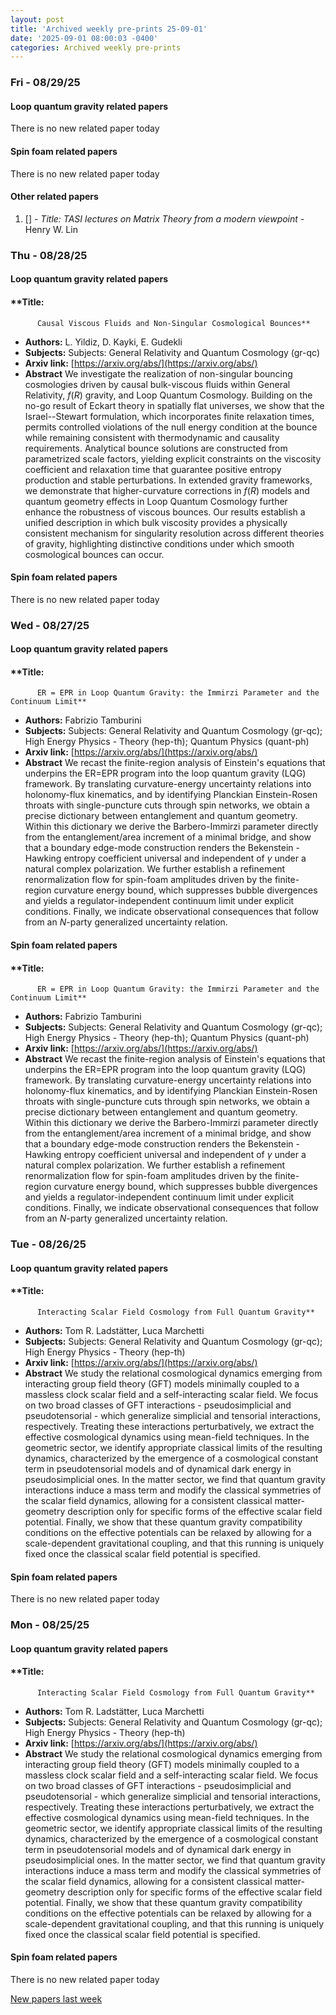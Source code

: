 ```yaml
---
layout: post
title: 'Archived weekly pre-prints 25-09-01'
date: '2025-09-01 08:00:03 -0400'
categories: Archived weekly pre-prints
---
```



### Fri - 08/29/25

#### Loop quantum gravity related papers

There is no new related paper today 

#### Spin foam related papers

There is no new related paper today 



#### Other related papers

1. [[]](https://arxiv.org/abs/) - *Title:
          TASI lectures on Matrix Theory from a modern viewpoint* - Henry W. Lin



### Thu - 08/28/25

#### Loop quantum gravity related papers

#### **Title:
          Causal Viscous Fluids and Non-Singular Cosmological Bounces**
 - **Authors:** L. Yildiz, D. Kayki, E. Gudekli
 - **Subjects:** Subjects:
General Relativity and Quantum Cosmology (gr-qc)
 - **Arxiv link:** [https://arxiv.org/abs/](https://arxiv.org/abs/)
 - **Abstract**
 We investigate the realization of non-singular bouncing cosmologies driven by causal bulk-viscous fluids within General Relativity, $f(R)$ gravity, and Loop Quantum Cosmology. Building on the no-go result of Eckart theory in spatially flat universes, we show that the Israel--Stewart formulation, which incorporates finite relaxation times, permits controlled violations of the null energy condition at the bounce while remaining consistent with thermodynamic and causality requirements. Analytical bounce solutions are constructed from parametrized scale factors, yielding explicit constraints on the viscosity coefficient and relaxation time that guarantee positive entropy production and stable perturbations. In extended gravity frameworks, we demonstrate that higher-curvature corrections in $f(R)$ models and quantum geometry effects in Loop Quantum Cosmology further enhance the robustness of viscous bounces. Our results establish a unified description in which bulk viscosity provides a physically consistent mechanism for singularity resolution across different theories of gravity, highlighting distinctive conditions under which smooth cosmological bounces can occur. 

#### Spin foam related papers

There is no new related paper today 

### Wed - 08/27/25

#### Loop quantum gravity related papers

#### **Title:
          ER = EPR in Loop Quantum Gravity: the Immirzi Parameter and the Continuum Limit**
 - **Authors:** Fabrizio Tamburini
 - **Subjects:** Subjects:
General Relativity and Quantum Cosmology (gr-qc); High Energy Physics - Theory (hep-th); Quantum Physics (quant-ph)
 - **Arxiv link:** [https://arxiv.org/abs/](https://arxiv.org/abs/)
 - **Abstract**
 We recast the finite-region analysis of Einstein's equations that underpins the ER=EPR program into the loop quantum gravity (LQG) framework. By translating curvature-energy uncertainty relations into holonomy-flux kinematics, and by identifying Planckian Einstein-Rosen throats with single-puncture cuts through spin networks, we obtain a precise dictionary between entanglement and quantum geometry. Within this dictionary we derive the Barbero-Immirzi parameter directly from the entanglement/area increment of a minimal bridge, and show that a boundary edge-mode construction renders the Bekenstein - Hawking entropy coefficient universal and independent of $\gamma$ under a natural complex polarization. We further establish a refinement renormalization flow for spin-foam amplitudes driven by the finite-region curvature energy bound, which suppresses bubble divergences and yields a regulator-independent continuum limit under explicit conditions. Finally, we indicate observational consequences that follow from an $N$-party generalized uncertainty relation. 

#### Spin foam related papers

#### **Title:
          ER = EPR in Loop Quantum Gravity: the Immirzi Parameter and the Continuum Limit**
 - **Authors:** Fabrizio Tamburini
 - **Subjects:** Subjects:
General Relativity and Quantum Cosmology (gr-qc); High Energy Physics - Theory (hep-th); Quantum Physics (quant-ph)
 - **Arxiv link:** [https://arxiv.org/abs/](https://arxiv.org/abs/)
 - **Abstract**
 We recast the finite-region analysis of Einstein's equations that underpins the ER=EPR program into the loop quantum gravity (LQG) framework. By translating curvature-energy uncertainty relations into holonomy-flux kinematics, and by identifying Planckian Einstein-Rosen throats with single-puncture cuts through spin networks, we obtain a precise dictionary between entanglement and quantum geometry. Within this dictionary we derive the Barbero-Immirzi parameter directly from the entanglement/area increment of a minimal bridge, and show that a boundary edge-mode construction renders the Bekenstein - Hawking entropy coefficient universal and independent of $\gamma$ under a natural complex polarization. We further establish a refinement renormalization flow for spin-foam amplitudes driven by the finite-region curvature energy bound, which suppresses bubble divergences and yields a regulator-independent continuum limit under explicit conditions. Finally, we indicate observational consequences that follow from an $N$-party generalized uncertainty relation. 

### Tue - 08/26/25

#### Loop quantum gravity related papers

#### **Title:
          Interacting Scalar Field Cosmology from Full Quantum Gravity**
 - **Authors:** Tom R. Ladstätter, Luca Marchetti
 - **Subjects:** Subjects:
General Relativity and Quantum Cosmology (gr-qc); High Energy Physics - Theory (hep-th)
 - **Arxiv link:** [https://arxiv.org/abs/](https://arxiv.org/abs/)
 - **Abstract**
 We study the relational cosmological dynamics emerging from interacting group field theory (GFT) models minimally coupled to a massless clock scalar field and a self-interacting scalar field. We focus on two broad classes of GFT interactions - pseudosimplicial and pseudotensorial - which generalize simplicial and tensorial interactions, respectively. Treating these interactions perturbatively, we extract the effective cosmological dynamics using mean-field techniques. In the geometric sector, we identify appropriate classical limits of the resulting dynamics, characterized by the emergence of a cosmological constant term in pseudotensorial models and of dynamical dark energy in pseudosimplicial ones. In the matter sector, we find that quantum gravity interactions induce a mass term and modify the classical symmetries of the scalar field dynamics, allowing for a consistent classical matter-geometry description only for specific forms of the effective scalar field potential. Finally, we show that these quantum gravity compatibility conditions on the effective potentials can be relaxed by allowing for a scale-dependent gravitational coupling, and that this running is uniquely fixed once the classical scalar field potential is specified. 

#### Spin foam related papers

There is no new related paper today 

### Mon - 08/25/25

#### Loop quantum gravity related papers

#### **Title:
          Interacting Scalar Field Cosmology from Full Quantum Gravity**
 - **Authors:** Tom R. Ladstätter, Luca Marchetti
 - **Subjects:** Subjects:
General Relativity and Quantum Cosmology (gr-qc); High Energy Physics - Theory (hep-th)
 - **Arxiv link:** [https://arxiv.org/abs/](https://arxiv.org/abs/)
 - **Abstract**
 We study the relational cosmological dynamics emerging from interacting group field theory (GFT) models minimally coupled to a massless clock scalar field and a self-interacting scalar field. We focus on two broad classes of GFT interactions - pseudosimplicial and pseudotensorial - which generalize simplicial and tensorial interactions, respectively. Treating these interactions perturbatively, we extract the effective cosmological dynamics using mean-field techniques. In the geometric sector, we identify appropriate classical limits of the resulting dynamics, characterized by the emergence of a cosmological constant term in pseudotensorial models and of dynamical dark energy in pseudosimplicial ones. In the matter sector, we find that quantum gravity interactions induce a mass term and modify the classical symmetries of the scalar field dynamics, allowing for a consistent classical matter-geometry description only for specific forms of the effective scalar field potential. Finally, we show that these quantum gravity compatibility conditions on the effective potentials can be relaxed by allowing for a scale-dependent gravitational coupling, and that this running is uniquely fixed once the classical scalar field potential is specified. 

#### Spin foam related papers

There is no new related paper today 




[New papers last week]({{site.url}}/archived/weekly/pre-prints/2025/08/25/archived_weekly_papers.html)